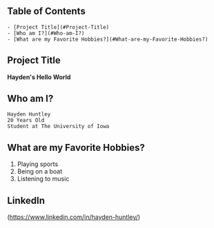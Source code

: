  ## Table of Contents

    - [Project Title](#Project-Title)
    - [Who am I?](#Who-am-I?)
    - [What are my Favorite Hobbies?](#What-are-my-Favorite-Hobbies?)



  ## Project Title

  **Hayden's Hello World**

  ## Who am I?

    Hayden Huntley
    20 Years Old
    Student at The University of Iowa

  ## What are my Favorite Hobbies?

  1. Playing sports
  2. Being on a boat
  3. Listening to music

  ## LinkedIn

  (https://www.linkedin.com/in/hayden-huntley/)
